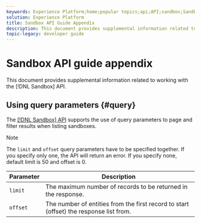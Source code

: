 ```yaml
---
keywords: Experience Platform;home;popular topics;api;API;sandbox;Sandbox;sandboxes;Sandboxes
solution: Experience Platform
title: Sandbox API Guide Appendix
description: This document provides supplemental information related to working with the Sandbox API.
topic-legacy: developer guide
---
```

# Sandbox API guide appendix

This document provides supplemental information related to working with the [!DNL Sandbox] API.

## Using query parameters {#query}

The [[!DNL Sandbox] API](https://www.adobe.io/apis/experienceplatform/home/api-reference.html#!acpdr/swagger-specs/sandbox-api.yaml) supports the use of query parameters to page and filter results when listing sandboxes.

>[!NOTE]
>
>The `limit` and `offset` query parameters have to be specified together. If you specify only one, the API will return an error. If you specify none, default limit is 50 and offset is 0.

| Parameter | Description |
| --- | --- |
| `limit` | The maximum number of records to be returned in the response. |
| `offset` | The number of entities from the first record to start (offset) the response list from. |
